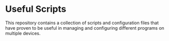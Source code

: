 # Useful Scripts

This repository contains a collection of scripts and configuration files that have proven to be useful in managing and configuring different programs on multiple devices.
